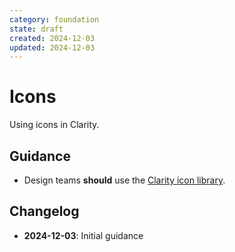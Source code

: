 ```yaml
---
category: foundation
state: draft
created: 2024-12-03
updated: 2024-12-03
---
```


# Icons

Using icons in Clarity.

## Guidance

- Design teams **should** use the [Clarity icon library](https://clarity.design/documentation/icons).

## Changelog

- **2024-12-03**: Initial guidance
